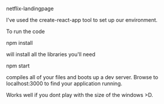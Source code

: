 
netflix-landingpage

I've used the create-react-app tool to set up our environment.

To run the code

npm install

will install all the libraries you'll need

npm start

compiles all of your files and boots up a dev server. Browse to localhost:3000 to find your application running.

Works well if you dont play with the size of the windows >D.
